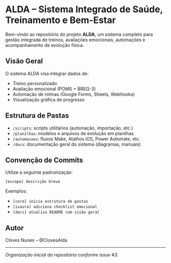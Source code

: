 # ALDA – Sistema Integrado de Saúde, Treinamento e Bem-Estar

Bem-vindo ao repositório do projeto **ALDA**, um sistema completo para gestão integrada de treinos, avaliações emocionais, automações e acompanhamento de evolução física.

## Visão Geral

O sistema ALDA visa integrar dados de:
- Treino personalizado
- Avaliação emocional (POMS + BREQ-3)
- Automação de rotinas (Google Forms, Sheets, Webhooks)
- Visualização gráfica de progresso

## Estrutura de Pastas

- `/scripts`: scripts utilitários (automação, importação, etc.)
- `/planilhas`: modelos e arquivos de evolução em planilhas
- `/automacoes`: fluxos Make, Atalhos iOS, Power Automate, etc.
- `/docs`: documentação geral do sistema (diagramas, manuais)

## Convenção de Commits

Utilize a seguinte padronização:
```
[escopo] descrição breve
```
Exemplos:
- `[core] inicia estrutura de pastas`
- `[isaura] adiciona checklist emocional`
- `[docs] atualiza README com visão geral`

## Autor

Cloves Nunes – @ClovesAlda

---

*Organização inicial do repositório conforme issue #3.*
